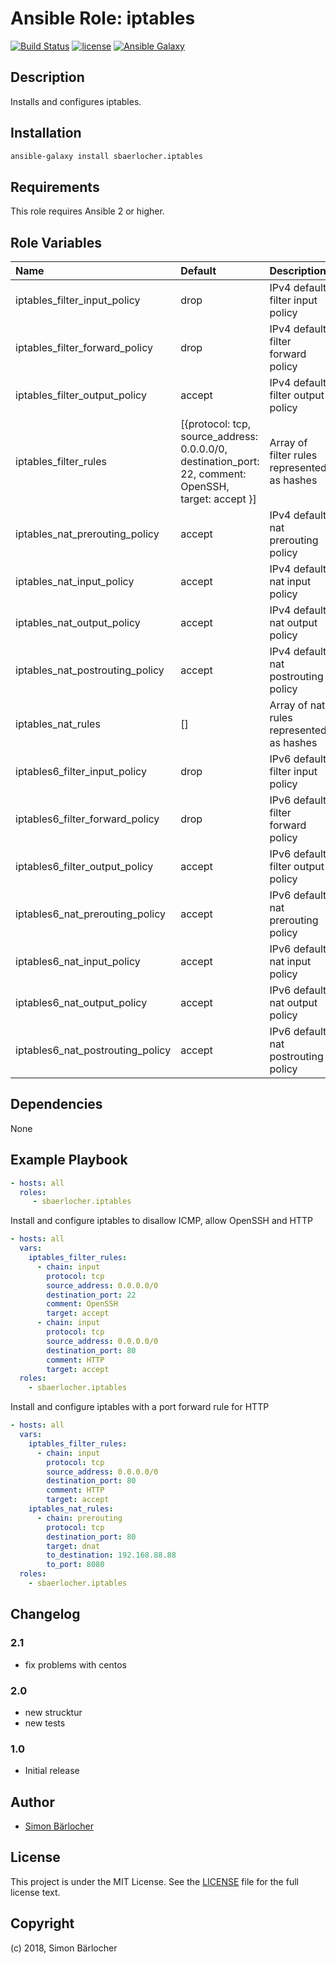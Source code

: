 # Ansible Role: iptables

[![Build Status](https://travis-ci.org/sbaerlocher/ansible.iptables.svg?branch=master)](https://travis-ci.org/projectgroup/ansible.iptables) [![license](https://img.shields.io/github/license/mashape/apistatus.svg)](https://sbaerlo.ch/licence) [![Ansible Galaxy](http://img.shields.io/badge/ansible--galaxy-iptables-blue.svg)](https://galaxy.ansible.com/sbaerlocher/iptables)

## Description

Installs and configures iptables.

## Installation

```bash
ansible-galaxy install sbaerlocher.iptables
```

## Requirements

This role requires Ansible 2 or higher.

## Role Variables

| Name                             | Default                                                                                               | Description                                 |
|:---------------------------------|:------------------------------------------------------------------------------------------------------|:--------------------------------------------|
| iptables_filter_input_policy     | drop                                                                                                  | IPv4 default filter input policy            |
| iptables_filter_forward_policy   | drop                                                                                                  | IPv4 default filter forward policy          |
| iptables_filter_output_policy    | accept                                                                                                | IPv4 default filter output policy           |
| iptables_filter_rules            | [{protocol: tcp, source_address: 0.0.0.0/0, destination_port: 22, comment: OpenSSH, target: accept }] | Array of filter rules represented as hashes |
| iptables_nat_prerouting_policy   | accept                                                                                                | IPv4 default nat prerouting policy          |
| iptables_nat_input_policy        | accept                                                                                                | IPv4 default nat input policy               |
| iptables_nat_output_policy       | accept                                                                                                | IPv4 default nat output policy              |
| iptables_nat_postrouting_policy  | accept                                                                                                | IPv4 default nat postrouting policy         |
| iptables_nat_rules               | []                                                                                                    | Array of nat rules represented as hashes    |
| iptables6_filter_input_policy    | drop                                                                                                  | IPv6 default filter input policy            |
| iptables6_filter_forward_policy  | drop                                                                                                  | IPv6 default filter forward policy          |
| iptables6_filter_output_policy   | accept                                                                                                | IPv6 default filter output policy           |
| iptables6_nat_prerouting_policy  | accept                                                                                                | IPv6 default nat prerouting policy          |
| iptables6_nat_input_policy       | accept                                                                                                | IPv6 default nat input policy               |
| iptables6_nat_output_policy      | accept                                                                                                | IPv6 default nat output policy              |
| iptables6_nat_postrouting_policy | accept                                                                                                | IPv6 default nat postrouting policy         |

## Dependencies

None

## Example Playbook

```yml
- hosts: all
  roles:
     - sbaerlocher.iptables
```

Install and configure iptables to disallow ICMP, allow OpenSSH and HTTP

```yaml
- hosts: all
  vars:
    iptables_filter_rules:
      - chain: input
        protocol: tcp
        source_address: 0.0.0.0/0
        destination_port: 22
        comment: OpenSSH
        target: accept
      - chain: input
        protocol: tcp
        source_address: 0.0.0.0/0
        destination_port: 80
        comment: HTTP
        target: accept
  roles:
    - sbaerlocher.iptables
```

Install and configure iptables with a port forward rule for HTTP

```yaml
- hosts: all
  vars:
    iptables_filter_rules:
      - chain: input
        protocol: tcp
        source_address: 0.0.0.0/0
        destination_port: 80
        comment: HTTP
        target: accept
    iptables_nat_rules:
      - chain: prerouting
        protocol: tcp
        destination_port: 80
        target: dnat
        to_destination: 192.168.88.88
        to_port: 8080
  roles:
    - sbaerlocher.iptables
```

## Changelog

### 2.1

* fix problems with centos

### 2.0

* new strucktur
* new tests

### 1.0

* Initial release

## Author

* [Simon Bärlocher](https://sbaerlocher.ch)

## License

This project is under the MIT License. See the [LICENSE](https://sbaerlo.ch/licence) file for the full license text.

## Copyright

(c) 2018, Simon Bärlocher
